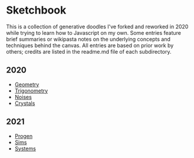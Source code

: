 # Sketchbook

This is a collection of generative doodles I've forked and reworked in 2020 while trying to learn how to Javascript on my own.
Some entries feature brief summaries or wikipasta notes on the underlying concepts and techniques behind the canvas.
All entries are based on prior work by others; credits are listed in the readme.md file of each subdirectory.

## 2020

* [Geometry](https://hiiambradkim.github.io/sketchbook/geometry) 
* [Trigonometry](https://hiiambradkim.github.io/sketchbook/trigonometry)
* [Noises](https://hiiambradkim.github.io/sketchbook/noises)
* [Crystals](https://hiiambradkim.github.io/sketchbook/crystals)

## 2021

* [Progen](https://hiiambradkim.github.io/sketchbook/progen)
* [Sims](https://hiiambradkim.github.io/sketchbook/sims)
* [Systems](https://hiiambradkim.github.io/sketchbook/systems)
